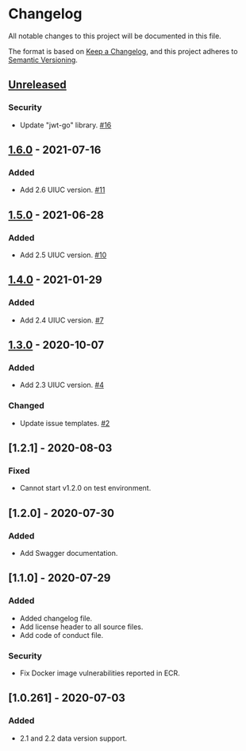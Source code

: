 # Changelog
All notable changes to this project will be documented in this file.

The format is based on [Keep a Changelog](https://keepachangelog.com/en/1.0.0/),
and this project adheres to [Semantic Versioning](https://semver.org/spec/v2.0.0.html).

## [Unreleased]
### Security
- Update "jwt-go" library. [#16](https://github.com/rokwire/talent-chooser-building-block/issues/16)

## [1.6.0] - 2021-07-16
### Added
- Add 2.6 UIUC version. [#11](https://github.com/rokwire/talent-chooser-building-block/issues/11)

## [1.5.0] - 2021-06-28
### Added
- Add 2.5 UIUC version. [#10](https://github.com/rokwire/talent-chooser-building-block/issues/10)

## [1.4.0] - 2021-01-29
### Added
- Add 2.4 UIUC version. [#7](https://github.com/rokwire/talent-chooser-building-block/issues/7)

## [1.3.0] - 2020-10-07
### Added
- Add 2.3 UIUC version. [#4](https://github.com/rokwire/talent-chooser-building-block/issues/4)

### Changed
- Update issue templates. [#2](https://github.com/rokwire/talent-chooser-building-block/issues/2)

## [1.2.1] - 2020-08-03
### Fixed
- Cannot start v1.2.0 on test environment.

## [1.2.0] - 2020-07-30
### Added
- Add Swagger documentation. 

## [1.1.0] - 2020-07-29
### Added
- Added changelog file.
- Add license header to all source files.
- Add code of conduct file.

### Security
- Fix Docker image vulnerabilities reported in ECR. 

## [1.0.261] - 2020-07-03
### Added
- 2.1 and 2.2 data version support.

[Unreleased]: https://github.com/rokwire/talent-chooser-building-block/compare/v1.6.0...HEAD
[1.6.0]: https://github.com/rokwire/talent-chooser-building-block/compare/v1.5.0...v1.6.0
[1.5.0]: https://github.com/rokwire/talent-chooser-building-block/compare/v1.4.0...v1.5.0
[1.4.0]: https://github.com/rokwire/talent-chooser-building-block/compare/v1.3.0...v1.4.0
[1.3.0]: https://github.com/rokwire/talent-chooser-building-block/compare/v1.2.1...v1.3.0
